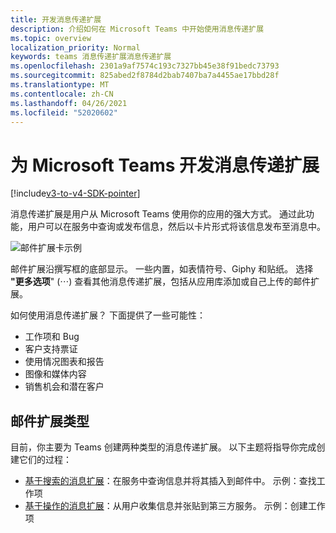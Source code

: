 ```yaml
---
title: 开发消息传递扩展
description: 介绍如何在 Microsoft Teams 中开始使用消息传递扩展
ms.topic: overview
localization_priority: Normal
keywords: teams 消息传递扩展消息传递扩展
ms.openlocfilehash: 2301a9af7574c193c7327bb45e38f91bedc73793
ms.sourcegitcommit: 825abed2f8784d2bab7407ba7a4455ae17bbd28f
ms.translationtype: MT
ms.contentlocale: zh-CN
ms.lasthandoff: 04/26/2021
ms.locfileid: "52020602"
---
```

# <a name="develop-messaging-extensions-for-microsoft-teams"></a>为 Microsoft Teams 开发消息传递扩展

[!include[v3-to-v4-SDK-pointer](~/includes/v3-to-v4-pointer-me.md)]

消息传递扩展是用户从 Microsoft Teams 使用你的应用的强大方式。 通过此功能，用户可以在服务中查询或发布信息，然后以卡片形式将该信息发布至消息中。

![邮件扩展卡示例](~/assets/images/compose-extensions/ceexample.png)

邮件扩展沿撰写框的底部显示。 一些内置，如表情符号、Giphy 和贴纸。 选择 **"更多选项**" (&#8943;) 查看其他消息传递扩展，包括从应用库添加或自己上传的邮件扩展。 

如何使用消息传递扩展？ 下面提供了一些可能性：

* 工作项和 Bug
* 客户支持票证
* 使用情况图表和报告
* 图像和媒体内容
* 销售机会和潜在客户

## <a name="types-of-messaging-extensions"></a>邮件扩展类型

目前，你主要为 Teams 创建两种类型的消息传递扩展。 以下主题将指导你完成创建它们的过程：

* [基于搜索的消息扩展](~/resources/messaging-extension-v3/search-extensions.md)：在服务中查询信息并将其插入到邮件中。 示例：查找工作项
* [基于操作的消息扩展](~/resources/messaging-extension-v3/create-extensions.md)：从用户收集信息并张贴到第三方服务。 示例：创建工作项
